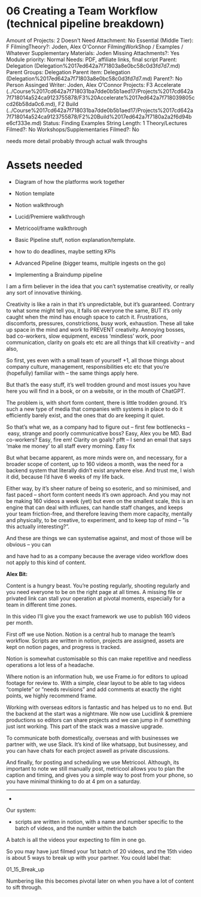# 06 Creating a Team Workflow (technical pipeline breakdown)

Amount of Projects: 2
Doesn't Need Attachment: No
Essential (Middle Tier): F
FilmingTheory?: Joden, Alex O'Connor
FilmingWorkShop / Examples / Whatever Supplementary Materials: Joden
Missing Attachments?: Yes
Module priority: Normal
Needs: PDF, affiliate links, final script
Parent: Delegation (Delegation%2017ed642a7f71803a8e0bc58c0d3fd7d7.md)
Parent Groups: Delegation
Parent item: Delegation (Delegation%2017ed642a7f71803a8e0bc58c0d3fd7d7.md)
Parent?: No
Person Assinged Writer: Joden, Alex O'Connor
Projects: F3 Accelerate (../Course%2017cd642a7f718031ba7dde0b5b1aed17/Projects%2017cd642a7f718014a524ca9123755878/F3%20Accelerate%2017ed642a7f718039805ccd26b58da0c6.md), F2 Build (../Course%2017cd642a7f718031ba7dde0b5b1aed17/Projects%2017cd642a7f718014a524ca9123755878/F2%20Build%2017ed642a7f7180a2a2f6d94be6cf333e.md)
Status: Finding Examples
String Length: 1
Theory/Lectures Filmed?: No
Workshops/Supplementaries Filmed?: No

needs more detail probably through actual walk throughs

# Assets needed

- Diagram of how the platforms work together
- Notion template
- Notion walkthrough
- Lucid/Premiere walkthrough
- Metricool/frame walkthrough

- Basic Pipeline stuff, notion explanation/template.
- how to do deadlines, maybe setting KPIs
- Advanced Pipeline (bigger teams, multiple ingests on the go)
- Implementing a Braindump pipeline

I am a firm believer in the idea that you can’t systematise creativity, or really any sort of innovative thinking. 

Creativity is like a rain in that it’s unpredictable, but it’s guaranteed. Contrary to what some might tell you, it falls on everyone the same, BUT it’s only caught when the mind has enough space to catch it. Frustrations, discomforts, pressures, constrictions, busy work, exhaustion. These all take up space in the mind and work to PREVENT creativity. Annoying bosses, bad co-workers, slow equipment, excess ‘mindless’ work, poor communication, clarity on goals etc etc are all things that kill creativity – and also, 

So first, yes even with a small team of yourself +1, all those things about company culture, management, responsibilities etc etc that you’re (hopefully) familiar with – the same things apply here.

But that’s the easy stuff, it’s well trodden ground and most issues you have here you will find in a book, or on a website, or in the mouth of ChatGPT.

The problem is, with short form content, there is little trodden ground. It’s such a new type of media that companies with systems in place to do it efficiently barely exist, and the ones that do are keeping it quiet.

So that’s what we, as a company had to figure out – first few bottlenecks – easy, strange and poorly communicative boss? Easy, Alex you be MD. Bad co-workers? Easy, fire em! Clarity on goals? pfft – I send an email that says ‘make me money’ to all staff every morning. Easy fix

But what became apparent, as more minds were on, and necessary, for a broader scope of content, up to 160 videos a month, was the need for a backend system that literally didn’t exist anywhere else. And trust me, I wish it did, because I’d have 6 weeks of my life back. 

Either way, by it’s sheer nature of being so esoteric, and so minimised, and fast paced – short form content needs it’s own approach. And you may not be making 160 videos a week (yet) but even on the smallest scale, this is an engine that can deal with influxes, can handle staff changes, and keeps your team friction-free, and therefore leaving them more capacity, mentally and physically, to be creative, to experiment, and to keep top of mind – ”is this actually interesting?”.

And these are things we can systematise against, and most of those will be obvious – you can 

and have had to as a company because the average video workflow does not apply to this kind of content.

**Alex Bit:**

Content is a hungry beast. You’re posting regularly, shooting regularly and you need everyone to be on the right page at all times. A missing file or privated link can stall your operation at pivotal moments, especially for a team in different time zones.

In this video I’ll give you the exact framework we use to publish 160 videos per month.

First off we use Notion. Notion is a central hub to manage the team’s workflow. Scripts are written in notion, projects are assigned, assets are kept on notion pages, and progress is tracked.

Notion is somewhat customisable so this can make repetitive and needless operations a lot less of a headache.

Where notion is an information hub, we use Frame.io for editors to upload footage for review to. With a simple, clear layout to be able to tag videos “complete” or “needs revisions” and add comments at exactly the right points, we highly recommend frame.

Working with overseas editors is fantastic and has helped us to no end. But the backend at the start was a nightmare. We now use Lucidlink & premiere productions so editors can share projects and we can jump in if something just isnt working. This part of the stack was a massive upgrade.

To communicate both domestically, overseas and with businesses we partner with, we use Slack. It’s kind of like whatsapp, but businessey, and you can have chats for each project aswell as private discussions. 

And finally, for posting and scheduling we use Metricool. Although, its important to note we still manually post, metricool allows you to plan the caption and timing, and gives you a simple way to post from your phone, so you have minimal thinking to do at 4 pm on a saturday.

---

-

Our system:

- scripts are written in notion, with a name and number specific to the batch of videos, and the number within the batch

A batch is all the videos your expecting to film in one go.

So you may have just filmed your 1st batch of 20 videos, and the 15th video is about 5 ways to break up with your partner. You could label that:

01_15_Break_up

Numbering like this becomes pivotal later on when you have a lot of content to sift through.